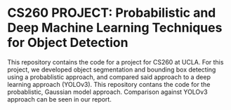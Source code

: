 # CS260 PROJECT: Probabilistic and Deep Machine Learning Techniques for Object Detection
This repository contains the code for a project for CS260 at UCLA. 
For this project, we developed object segmentation and bounding box detecting using a probablistic approach, and compared said approach to a deep learning approach (YOLOv3).
This repository contans the code for the probablistic, Gaussian model approach. 
Comparison against YOLOv3 approach can be seen in our report. 
